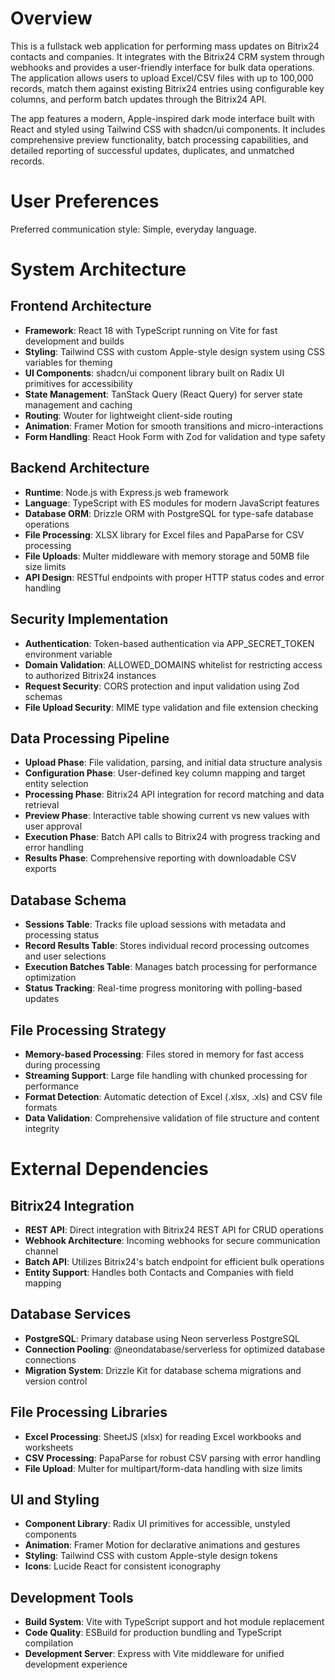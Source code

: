 # Overview

This is a fullstack web application for performing mass updates on Bitrix24 contacts and companies. It integrates with the Bitrix24 CRM system through webhooks and provides a user-friendly interface for bulk data operations. The application allows users to upload Excel/CSV files with up to 100,000 records, match them against existing Bitrix24 entries using configurable key columns, and perform batch updates through the Bitrix24 API.

The app features a modern, Apple-inspired dark mode interface built with React and styled using Tailwind CSS with shadcn/ui components. It includes comprehensive preview functionality, batch processing capabilities, and detailed reporting of successful updates, duplicates, and unmatched records.

# User Preferences

Preferred communication style: Simple, everyday language.

# System Architecture

## Frontend Architecture
- **Framework**: React 18 with TypeScript running on Vite for fast development and builds
- **Styling**: Tailwind CSS with custom Apple-style design system using CSS variables for theming
- **UI Components**: shadcn/ui component library built on Radix UI primitives for accessibility
- **State Management**: TanStack Query (React Query) for server state management and caching
- **Routing**: Wouter for lightweight client-side routing
- **Animation**: Framer Motion for smooth transitions and micro-interactions
- **Form Handling**: React Hook Form with Zod for validation and type safety

## Backend Architecture
- **Runtime**: Node.js with Express.js web framework
- **Language**: TypeScript with ES modules for modern JavaScript features
- **Database ORM**: Drizzle ORM with PostgreSQL for type-safe database operations
- **File Processing**: XLSX library for Excel files and PapaParse for CSV processing
- **File Uploads**: Multer middleware with memory storage and 50MB file size limits
- **API Design**: RESTful endpoints with proper HTTP status codes and error handling

## Security Implementation
- **Authentication**: Token-based authentication via APP_SECRET_TOKEN environment variable
- **Domain Validation**: ALLOWED_DOMAINS whitelist for restricting access to authorized Bitrix24 instances
- **Request Security**: CORS protection and input validation using Zod schemas
- **File Upload Security**: MIME type validation and file extension checking

## Data Processing Pipeline
- **Upload Phase**: File validation, parsing, and initial data structure analysis
- **Configuration Phase**: User-defined key column mapping and target entity selection
- **Processing Phase**: Bitrix24 API integration for record matching and data retrieval
- **Preview Phase**: Interactive table showing current vs new values with user approval
- **Execution Phase**: Batch API calls to Bitrix24 with progress tracking and error handling
- **Results Phase**: Comprehensive reporting with downloadable CSV exports

## Database Schema
- **Sessions Table**: Tracks file upload sessions with metadata and processing status
- **Record Results Table**: Stores individual record processing outcomes and user selections
- **Execution Batches Table**: Manages batch processing for performance optimization
- **Status Tracking**: Real-time progress monitoring with polling-based updates

## File Processing Strategy
- **Memory-based Processing**: Files stored in memory for fast access during processing
- **Streaming Support**: Large file handling with chunked processing for performance
- **Format Detection**: Automatic detection of Excel (.xlsx, .xls) and CSV file formats
- **Data Validation**: Comprehensive validation of file structure and content integrity

# External Dependencies

## Bitrix24 Integration
- **REST API**: Direct integration with Bitrix24 REST API for CRUD operations
- **Webhook Architecture**: Incoming webhooks for secure communication channel
- **Batch API**: Utilizes Bitrix24's batch endpoint for efficient bulk operations
- **Entity Support**: Handles both Contacts and Companies with field mapping

## Database Services
- **PostgreSQL**: Primary database using Neon serverless PostgreSQL
- **Connection Pooling**: @neondatabase/serverless for optimized database connections
- **Migration System**: Drizzle Kit for database schema migrations and version control

## File Processing Libraries
- **Excel Processing**: SheetJS (xlsx) for reading Excel workbooks and worksheets
- **CSV Processing**: PapaParse for robust CSV parsing with error handling
- **File Upload**: Multer for multipart/form-data handling with size limits

## UI and Styling
- **Component Library**: Radix UI primitives for accessible, unstyled components
- **Animation**: Framer Motion for declarative animations and gestures
- **Styling**: Tailwind CSS with custom Apple-style design tokens
- **Icons**: Lucide React for consistent iconography

## Development Tools
- **Build System**: Vite with TypeScript support and hot module replacement
- **Code Quality**: ESBuild for production bundling and TypeScript compilation
- **Development Server**: Express with Vite middleware for unified development experience